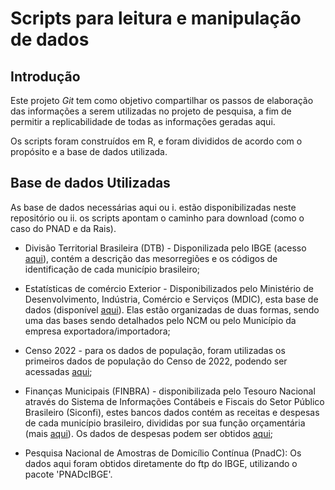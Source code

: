 # Scripts para leitura e manipulação de dados

## Introdução

Este projeto *Git* tem como objetivo compartilhar os passos de elaboração das informações a serem utilizadas no projeto de pesquisa, 
a fim de permitir a replicabilidade de todas as informações geradas aqui.

Os scripts foram construídos em R, e foram divididos de acordo com o propósito e a base de dados utilizada. 

## Base de dados Utilizadas

As base de dados necessárias aqui ou i. estão disponibilizadas neste repositório ou ii. os scripts apontam o caminho para download (como o caso do PNAD e da Rais).

- Divisão Territorial Brasileira  (DTB) - Disponilizada pelo IBGE (acesso [aqui](https://www.ibge.gov.br/geociencias/organizacao-do-territorio/estrutura-territorial/23701-divisao-territorial-brasileira.html)), contém a descrição das mesorregiões e os códigos de identificação de cada município brasileiro;

- Estatísticas de comércio Exterior - Disponibilizados pelo Ministério de Desenvolvimento, Indústria, Comércio e Serviços (MDIC), esta base de dados (disponível [aqui](https://www.gov.br/mdic/pt-br/assuntos/comercio-exterior/estatisticas/base-de-dados-bruta)). Elas estão organizadas de duas formas, sendo uma das bases sendo detalhados pelo NCM ou pelo
    Município da empresa exportadora/importadora;

- Censo 2022 - para os dados de população, foram utilizadas os primeiros dados de população do Censo de 2022, podendo ser acessadas [aqui](https://www.ibge.gov.br/estatisticas/sociais/trabalho/22827-censo-demografico-2022.html);

- Finanças Municipais (FINBRA) - disponibilizada pelo Tesouro Nacional através do Sistema de Informações Contábeis e Fiscais do Setor Público Brasileiro (Siconfi), estes bancos 
    dados contém as receitas e despesas de cada município brasileiro, divididas por sua função orçamentária (mais [aqui](https://portaldatransparencia.gov.br/pagina-interna/603317-funcao-e-subfuncao)). Os dados de despesas podem ser obtidos [aqui](https://siconfi.tesouro.gov.br/siconfi/pages/public/conteudo/conteudo.jsf);

- Pesquisa Nacional de Amostras de Domicílio Contínua (PnadC): Os dados aqui foram obtidos diretamente do ftp do IBGE, utilizando o pacote 'PNADcIBGE'.